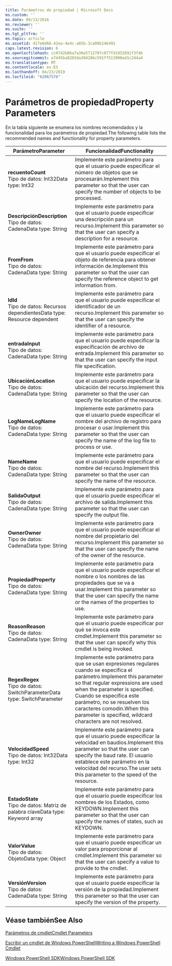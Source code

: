 ```yaml
---
title: Parámetros de propiedad | Microsoft Docs
ms.custom: ''
ms.date: 09/13/2016
ms.reviewer: ''
ms.suite: ''
ms.tgt_pltfrm: ''
ms.topic: article
ms.assetid: d17e0d66-42ea-4e4c-a85b-3ca09b146492
caps.latest.revision: 6
ms.openlocfilehash: cc0742b86a7a36e5712707c077fd1952691f3f4b
ms.sourcegitcommit: e7445ba8203da304286c591ff513900ad1c244a4
ms.translationtype: MT
ms.contentlocale: es-ES
ms.lasthandoff: 04/23/2019
ms.locfileid: "62067576"
---
```

# <a name="property-parameters"></a><span data-ttu-id="5ab5c-102">Parámetros de propiedad</span><span class="sxs-lookup"><span data-stu-id="5ab5c-102">Property Parameters</span></span>

<span data-ttu-id="5ab5c-103">En la tabla siguiente se enumera los nombres recomendados y la funcionalidad para los parámetros de propiedad.</span><span class="sxs-lookup"><span data-stu-id="5ab5c-103">The following table lists the recommended names and functionality for property parameters.</span></span>

|<span data-ttu-id="5ab5c-104">Parámetro</span><span class="sxs-lookup"><span data-stu-id="5ab5c-104">Parameter</span></span>|<span data-ttu-id="5ab5c-105">Funcionalidad</span><span class="sxs-lookup"><span data-stu-id="5ab5c-105">Functionality</span></span>|
|---|---|
|<span data-ttu-id="5ab5c-106">**recuento**</span><span class="sxs-lookup"><span data-stu-id="5ab5c-106">**Count**</span></span><br><span data-ttu-id="5ab5c-107">Tipo de datos: Int32</span><span class="sxs-lookup"><span data-stu-id="5ab5c-107">Data type: Int32</span></span>|<span data-ttu-id="5ab5c-108">Implemente este parámetro para que el usuario puede especificar el número de objetos que se procesarán.</span><span class="sxs-lookup"><span data-stu-id="5ab5c-108">Implement this parameter so that the user can specify the number of objects to be processed.</span></span>|
|<span data-ttu-id="5ab5c-109">**Descripción**</span><span class="sxs-lookup"><span data-stu-id="5ab5c-109">**Description**</span></span><br><span data-ttu-id="5ab5c-110">Tipo de datos: Cadena</span><span class="sxs-lookup"><span data-stu-id="5ab5c-110">Data type: String</span></span>|<span data-ttu-id="5ab5c-111">Implemente este parámetro para que el usuario puede especificar una descripción para un recurso.</span><span class="sxs-lookup"><span data-stu-id="5ab5c-111">Implement this parameter so that the user can specify a description for a resource.</span></span>|
|<span data-ttu-id="5ab5c-112">**From**</span><span class="sxs-lookup"><span data-stu-id="5ab5c-112">**From**</span></span><br><span data-ttu-id="5ab5c-113">Tipo de datos: Cadena</span><span class="sxs-lookup"><span data-stu-id="5ab5c-113">Data type: String</span></span>|<span data-ttu-id="5ab5c-114">Implemente este parámetro para que el usuario puede especificar el objeto de referencia para obtener información de.</span><span class="sxs-lookup"><span data-stu-id="5ab5c-114">Implement this parameter so that the user can specify the reference object to get information from.</span></span>|
|<span data-ttu-id="5ab5c-115">**Id**</span><span class="sxs-lookup"><span data-stu-id="5ab5c-115">**Id**</span></span><br><span data-ttu-id="5ab5c-116">Tipo de datos: Recursos dependientes</span><span class="sxs-lookup"><span data-stu-id="5ab5c-116">Data type: Resource dependent</span></span>|<span data-ttu-id="5ab5c-117">Implemente este parámetro para que el usuario puede especificar el identificador de un recurso.</span><span class="sxs-lookup"><span data-stu-id="5ab5c-117">Implement this parameter so that the user can specify the identifier of a resource.</span></span>|
|<span data-ttu-id="5ab5c-118">**entrada**</span><span class="sxs-lookup"><span data-stu-id="5ab5c-118">**Input**</span></span><br><span data-ttu-id="5ab5c-119">Tipo de datos: Cadena</span><span class="sxs-lookup"><span data-stu-id="5ab5c-119">Data type: String</span></span>|<span data-ttu-id="5ab5c-120">Implemente este parámetro para que el usuario puede especificar la especificación de archivo de entrada.</span><span class="sxs-lookup"><span data-stu-id="5ab5c-120">Implement this parameter so that the user can specify the input file specification.</span></span>|
|<span data-ttu-id="5ab5c-121">**Ubicación**</span><span class="sxs-lookup"><span data-stu-id="5ab5c-121">**Location**</span></span><br><span data-ttu-id="5ab5c-122">Tipo de datos: Cadena</span><span class="sxs-lookup"><span data-stu-id="5ab5c-122">Data type: String</span></span>|<span data-ttu-id="5ab5c-123">Implemente este parámetro para que el usuario puede especificar la ubicación del recurso.</span><span class="sxs-lookup"><span data-stu-id="5ab5c-123">Implement this parameter so that the user can specify the location of the resource.</span></span>|
|<span data-ttu-id="5ab5c-124">**LogName**</span><span class="sxs-lookup"><span data-stu-id="5ab5c-124">**LogName**</span></span><br><span data-ttu-id="5ab5c-125">Tipo de datos: Cadena</span><span class="sxs-lookup"><span data-stu-id="5ab5c-125">Data type: String</span></span>|<span data-ttu-id="5ab5c-126">Implemente este parámetro para que el usuario puede especificar el nombre del archivo de registro para procesar o usar.</span><span class="sxs-lookup"><span data-stu-id="5ab5c-126">Implement this parameter so that the user can specify the name of the log file to process or use.</span></span>|
|<span data-ttu-id="5ab5c-127">**Name**</span><span class="sxs-lookup"><span data-stu-id="5ab5c-127">**Name**</span></span><br><span data-ttu-id="5ab5c-128">Tipo de datos: Cadena</span><span class="sxs-lookup"><span data-stu-id="5ab5c-128">Data type: String</span></span>|<span data-ttu-id="5ab5c-129">Implemente este parámetro para que el usuario puede especificar el nombre del recurso.</span><span class="sxs-lookup"><span data-stu-id="5ab5c-129">Implement this parameter so that the user can specify the name of the resource.</span></span>|
|<span data-ttu-id="5ab5c-130">**Salida**</span><span class="sxs-lookup"><span data-stu-id="5ab5c-130">**Output**</span></span><br><span data-ttu-id="5ab5c-131">Tipo de datos: Cadena</span><span class="sxs-lookup"><span data-stu-id="5ab5c-131">Data type: String</span></span>|<span data-ttu-id="5ab5c-132">Implemente este parámetro para que el usuario puede especificar el archivo de salida.</span><span class="sxs-lookup"><span data-stu-id="5ab5c-132">Implement this parameter so that the user can specify the output file.</span></span>|
|<span data-ttu-id="5ab5c-133">**Owner**</span><span class="sxs-lookup"><span data-stu-id="5ab5c-133">**Owner**</span></span><br><span data-ttu-id="5ab5c-134">Tipo de datos: Cadena</span><span class="sxs-lookup"><span data-stu-id="5ab5c-134">Data type: String</span></span>|<span data-ttu-id="5ab5c-135">Implemente este parámetro para que el usuario puede especificar el nombre del propietario del recurso.</span><span class="sxs-lookup"><span data-stu-id="5ab5c-135">Implement this parameter so that the user can specify the name of the owner of the resource.</span></span>|
|<span data-ttu-id="5ab5c-136">**Propiedad**</span><span class="sxs-lookup"><span data-stu-id="5ab5c-136">**Property**</span></span><br><span data-ttu-id="5ab5c-137">Tipo de datos: Cadena</span><span class="sxs-lookup"><span data-stu-id="5ab5c-137">Data type: String</span></span>|<span data-ttu-id="5ab5c-138">Implemente este parámetro para que el usuario puede especificar el nombre o los nombres de las propiedades que se va a usar.</span><span class="sxs-lookup"><span data-stu-id="5ab5c-138">Implement this parameter so that the user can specify the name or the names of the properties to use.</span></span>|
|<span data-ttu-id="5ab5c-139">**Reason**</span><span class="sxs-lookup"><span data-stu-id="5ab5c-139">**Reason**</span></span><br><span data-ttu-id="5ab5c-140">Tipo de datos: Cadena</span><span class="sxs-lookup"><span data-stu-id="5ab5c-140">Data type: String</span></span>|<span data-ttu-id="5ab5c-141">Implemente este parámetro para que el usuario puede especificar por qué se invoca este cmdlet.</span><span class="sxs-lookup"><span data-stu-id="5ab5c-141">Implement this parameter so that the user can specify why this cmdlet is being invoked.</span></span>|
|<span data-ttu-id="5ab5c-142">**Regex**</span><span class="sxs-lookup"><span data-stu-id="5ab5c-142">**Regex**</span></span><br><span data-ttu-id="5ab5c-143">Tipo de datos: SwitchParameter</span><span class="sxs-lookup"><span data-stu-id="5ab5c-143">Data type: SwitchParameter</span></span>|<span data-ttu-id="5ab5c-144">Implemente este parámetro para que se usan expresiones regulares cuando se especifica el parámetro.</span><span class="sxs-lookup"><span data-stu-id="5ab5c-144">Implement this parameter so that regular expressions are used when the parameter is specified.</span></span> <span data-ttu-id="5ab5c-145">Cuando se especifica este parámetro, no se resuelven los caracteres comodín.</span><span class="sxs-lookup"><span data-stu-id="5ab5c-145">When this parameter is specified, wildcard characters are not resolved.</span></span>|
|<span data-ttu-id="5ab5c-146">**Velocidad**</span><span class="sxs-lookup"><span data-stu-id="5ab5c-146">**Speed**</span></span><br><span data-ttu-id="5ab5c-147">Tipo de datos: Int32</span><span class="sxs-lookup"><span data-stu-id="5ab5c-147">Data type: Int32</span></span>|<span data-ttu-id="5ab5c-148">Implemente este parámetro para que el usuario puede especificar la velocidad en baudios.</span><span class="sxs-lookup"><span data-stu-id="5ab5c-148">Implement this parameter so that the user can specify the baud rate.</span></span> <span data-ttu-id="5ab5c-149">El usuario establece este parámetro en la velocidad del recurso.</span><span class="sxs-lookup"><span data-stu-id="5ab5c-149">The user sets this parameter to the speed of the resource.</span></span>|
|<span data-ttu-id="5ab5c-150">**Estado**</span><span class="sxs-lookup"><span data-stu-id="5ab5c-150">**State**</span></span><br><span data-ttu-id="5ab5c-151">Tipo de datos: Matriz de palabra clave</span><span class="sxs-lookup"><span data-stu-id="5ab5c-151">Data type: Keyword array</span></span>|<span data-ttu-id="5ab5c-152">Implemente este parámetro para que el usuario puede especificar los nombres de los Estados, como KEYDOWN.</span><span class="sxs-lookup"><span data-stu-id="5ab5c-152">Implement this parameter so that the user can specify the names of states, such as KEYDOWN.</span></span>|
|<span data-ttu-id="5ab5c-153">**Valor**</span><span class="sxs-lookup"><span data-stu-id="5ab5c-153">**Value**</span></span><br><span data-ttu-id="5ab5c-154">Tipo de datos: Objeto</span><span class="sxs-lookup"><span data-stu-id="5ab5c-154">Data type: Object</span></span>|<span data-ttu-id="5ab5c-155">Implemente este parámetro para que el usuario puede especificar un valor para proporcionar al cmdlet.</span><span class="sxs-lookup"><span data-stu-id="5ab5c-155">Implement this parameter so that the user can  specify a value to provide to the cmdlet.</span></span>|
|<span data-ttu-id="5ab5c-156">**Versión**</span><span class="sxs-lookup"><span data-stu-id="5ab5c-156">**Version**</span></span><br><span data-ttu-id="5ab5c-157">Tipo de datos: Cadena</span><span class="sxs-lookup"><span data-stu-id="5ab5c-157">Data type: String</span></span>|<span data-ttu-id="5ab5c-158">Implemente este parámetro para que el usuario puede especificar la versión de la propiedad.</span><span class="sxs-lookup"><span data-stu-id="5ab5c-158">Implement this parameter so that the user can specify the version of the property.</span></span>|

## <a name="see-also"></a><span data-ttu-id="5ab5c-159">Véase también</span><span class="sxs-lookup"><span data-stu-id="5ab5c-159">See Also</span></span>

[<span data-ttu-id="5ab5c-160">Parámetros de cmdlet</span><span class="sxs-lookup"><span data-stu-id="5ab5c-160">Cmdlet Parameters</span></span>](./cmdlet-parameters.md)

[<span data-ttu-id="5ab5c-161">Escribir un cmdlet de Windows PowerShell</span><span class="sxs-lookup"><span data-stu-id="5ab5c-161">Writing a Windows PowerShell Cmdlet</span></span>](./writing-a-windows-powershell-cmdlet.md)

[<span data-ttu-id="5ab5c-162">Windows PowerShell SDK</span><span class="sxs-lookup"><span data-stu-id="5ab5c-162">Windows PowerShell SDK</span></span>](../windows-powershell-reference.md)
